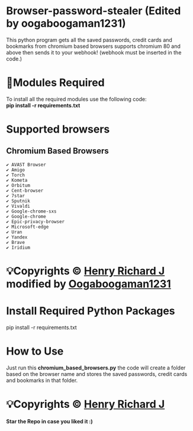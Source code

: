 # Browser-password-stealer (Edited by oogaboogaman1231)
This python program gets all the saved passwords, credit cards and bookmarks from chromium based browsers supports chromium 80 and above then sends it to your webhook! (webhook must be inserted in the code.)

# 📎Modules Required
To install all the required modules use the following code:
<br/>
<b>pip install -r requirements.txt</b>

# Supported browsers
## Chromium Based Browsers
    ✔ AVAST Browser
    ✔ Amigo
    ✔ Torch
    ✔ Kometa
    ✔ Orbitum
    ✔ Cent-browser
    ✔ 7star
    ✔ Sputnik
    ✔ Vivaldi
    ✔ Google-chrome-sxs
    ✔ Google-chrome
    ✔ Epic-privacy-browser
    ✔ Microsoft-edge
    ✔ Uran
    ✔ Yandex
    ✔ Brave
    ✔ Iridium


# 💡Copyrights © [Henry Richard J](https://github.com/henry-richard7) modified by [Oogaboogaman1231](https://github.com/oogaboogaman1231)

# Install Required Python Packages
pip install -r requirements.txt

# How to Use
Just run this **chromium_based_browsers.py** the code will create a folder based on the browser name and stores the saved passwords, credit cards and bookmarks in that folder.

# 💡Copyrights © [Henry Richard J](https://github.com/henry-richard7)

#### Star the Repo in case you liked it :)
